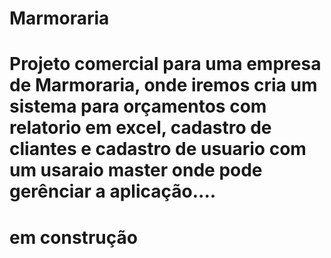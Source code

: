 # Marmoraria
# Projeto comercial para uma empresa de  Marmoraria, onde iremos cria um sistema para orçamentos com relatorio em excel, cadastro de cliantes e cadastro de usuario com um usaraio master onde pode gerênciar a aplicação....
# em construção
